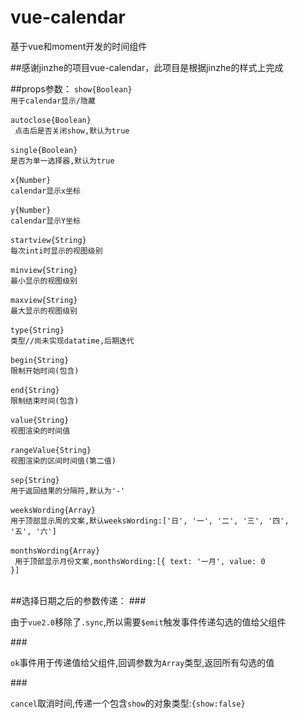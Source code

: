 # vue-calendar
基于vue和moment开发的时间组件

##感谢jinzhe的项目vue-calendar，此项目是根据jinzhe的样式上完成

##props参数：
<code>show{Boolean} 用于calendar显示/隐藏</code><br><br>
<code>autoclose{Boolean}  点击后是否关闭show,默认为true</code><br><br>
<code>single{Boolean} 是否为单一选择器,默认为true</code><br><br>
<code>x{Number} calendar显示x坐标</code><br><br>
<code>y{Number} calendar显示Y坐标</code><br><br>
<code>startview{String} 每次inti时显示的视图级别</code><br><br>
<code>minview{String} 最小显示的视图级别</code><br><br>
<code>maxview{String} 最大显示的视图级别</code><br><br>
<code>type{String} 类型//尚未实现datatime,后期迭代</code><br><br>
<code>begin{String} 限制开始时间(包含)</code><br><br>
<code>end{String} 限制结束时间(包含)</code><br><br>
<code>value{String} 视图渲染的时间值</code><br><br>
<code>rangeValue{String}  视图渲染的区间时间值(第二值)</code><br><br>
<code>sep{String} 用于返回结果的分隔符,默认为'-'</code><br><br>
<code>weeksWording{Array} 用于顶部显示周的文案,默认weeksWording:['日', '一', '二', '三', '四', '五', '六']</code><br><br>
<code>monthsWording{Array}  用于顶部显示月份文案,monthsWording:[{ text: '一月', value: 0 }]</code><br><br>

##选择日期之后的参数传递：
###<p>由于<code>vue2.0</code>移除了<code>.sync</code>,所以需要<code>$emit</code>触发事件传递勾选的值给父组件</p>
###<p><code>ok</code>事件用于传递值给父组件,回调参数为<code>Array</code>类型,返回所有勾选的值</p>
###<p><code>cancel</code>取消时间,传递一个包含<code>show</code>的对象类型:<code>{show:false}</code></p>

